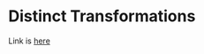 # Distinct Transformations
Link is [here](https://practice.geeksforgeeks.org/problems/distinct-transformations/0)